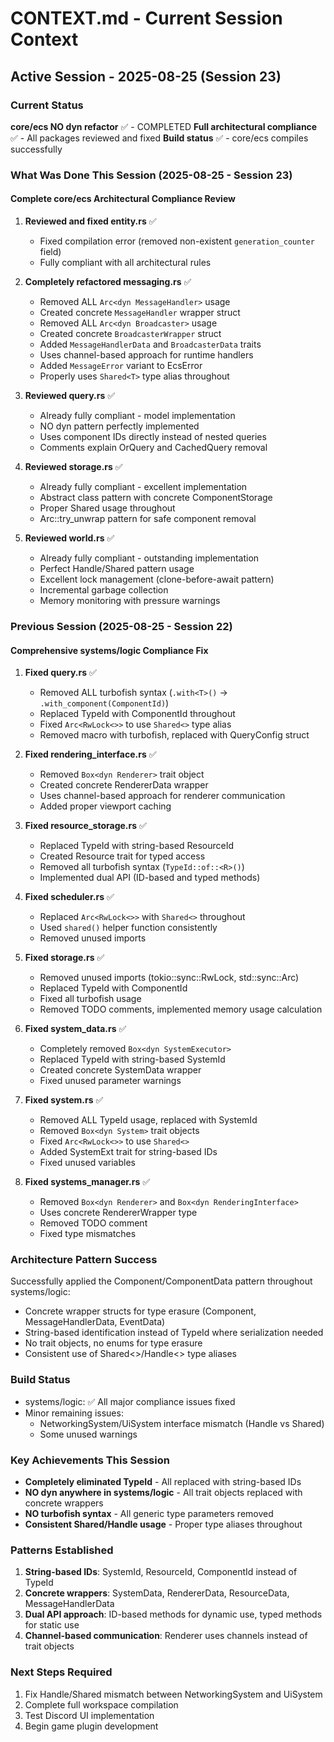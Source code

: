 # CONTEXT.md - Current Session Context

## Active Session - 2025-08-25 (Session 23)

### Current Status
**core/ecs NO dyn refactor** ✅ - COMPLETED
**Full architectural compliance** ✅ - All packages reviewed and fixed
**Build status** ✅ - core/ecs compiles successfully

### What Was Done This Session (2025-08-25 - Session 23)

#### Complete core/ecs Architectural Compliance Review

1. **Reviewed and fixed entity.rs** ✅
   - Fixed compilation error (removed non-existent `generation_counter` field)
   - Fully compliant with all architectural rules

2. **Completely refactored messaging.rs** ✅
   - Removed ALL `Arc<dyn MessageHandler>` usage
   - Created concrete `MessageHandler` wrapper struct
   - Removed ALL `Arc<dyn Broadcaster>` usage  
   - Created concrete `BroadcasterWrapper` struct
   - Added `MessageHandlerData` and `BroadcasterData` traits
   - Uses channel-based approach for runtime handlers
   - Added `MessageError` variant to EcsError
   - Properly uses `Shared<T>` type alias throughout

3. **Reviewed query.rs** ✅
   - Already fully compliant - model implementation
   - NO dyn pattern perfectly implemented
   - Uses component IDs directly instead of nested queries
   - Comments explain OrQuery and CachedQuery removal

4. **Reviewed storage.rs** ✅
   - Already fully compliant - excellent implementation
   - Abstract class pattern with concrete ComponentStorage
   - Proper Shared<T> usage throughout
   - Arc::try_unwrap pattern for safe component removal

5. **Reviewed world.rs** ✅
   - Already fully compliant - outstanding implementation
   - Perfect Handle/Shared pattern usage
   - Excellent lock management (clone-before-await pattern)
   - Incremental garbage collection
   - Memory monitoring with pressure warnings

### Previous Session (2025-08-25 - Session 22)

#### Comprehensive systems/logic Compliance Fix

1. **Fixed query.rs** ✅
   - Removed ALL turbofish syntax (`.with<T>()` → `.with_component(ComponentId)`)
   - Replaced TypeId with ComponentId throughout
   - Fixed `Arc<RwLock<>>` to use `Shared<>` type alias
   - Removed macro with turbofish, replaced with QueryConfig struct

2. **Fixed rendering_interface.rs** ✅
   - Removed `Box<dyn Renderer>` trait object
   - Created concrete RendererData wrapper
   - Uses channel-based approach for renderer communication
   - Added proper viewport caching

3. **Fixed resource_storage.rs** ✅
   - Replaced TypeId with string-based ResourceId
   - Created Resource trait for typed access
   - Removed all turbofish syntax (`TypeId::of::<R>()`)
   - Implemented dual API (ID-based and typed methods)

4. **Fixed scheduler.rs** ✅
   - Replaced `Arc<RwLock<>>` with `Shared<>` throughout
   - Used `shared()` helper function consistently
   - Removed unused imports

5. **Fixed storage.rs** ✅
   - Removed unused imports (tokio::sync::RwLock, std::sync::Arc)
   - Replaced TypeId with ComponentId
   - Fixed all turbofish usage
   - Removed TODO comments, implemented memory usage calculation

6. **Fixed system_data.rs** ✅
   - Completely removed `Box<dyn SystemExecutor>`
   - Replaced TypeId with string-based SystemId
   - Created concrete SystemData wrapper
   - Fixed unused parameter warnings

7. **Fixed system.rs** ✅
   - Removed ALL TypeId usage, replaced with SystemId
   - Removed `Box<dyn System>` trait objects
   - Fixed `Arc<RwLock<>>` to use `Shared<>`
   - Added SystemExt trait for string-based IDs
   - Fixed unused variables

8. **Fixed systems_manager.rs** ✅
   - Removed `Box<dyn Renderer>` and `Box<dyn RenderingInterface>`
   - Uses concrete RendererWrapper type
   - Removed TODO comment
   - Fixed type mismatches

### Architecture Pattern Success
Successfully applied the Component/ComponentData pattern throughout systems/logic:
- Concrete wrapper structs for type erasure (Component, MessageHandlerData, EventData)
- String-based identification instead of TypeId where serialization needed
- No trait objects, no enums for type erasure
- Consistent use of Shared<>/Handle<> type aliases

### Build Status
- systems/logic: ✅ All major compliance issues fixed
- Minor remaining issues:
  - NetworkingSystem/UiSystem interface mismatch (Handle vs Shared)
  - Some unused warnings

### Key Achievements This Session
- **Completely eliminated TypeId** - All replaced with string-based IDs
- **NO dyn anywhere in systems/logic** - All trait objects replaced with concrete wrappers
- **NO turbofish syntax** - All generic type parameters removed
- **Consistent Shared/Handle usage** - Proper type aliases throughout

### Patterns Established
1. **String-based IDs**: SystemId, ResourceId, ComponentId instead of TypeId
2. **Concrete wrappers**: SystemData, RendererData, ResourceData, MessageHandlerData
3. **Dual API approach**: ID-based methods for dynamic use, typed methods for static use
4. **Channel-based communication**: Renderer uses channels instead of trait objects

### Next Steps Required
1. Fix Handle/Shared mismatch between NetworkingSystem and UiSystem
2. Complete full workspace compilation
3. Test Discord UI implementation
4. Begin game plugin development